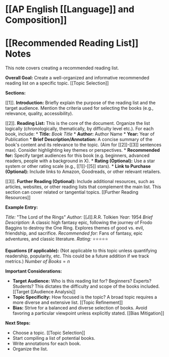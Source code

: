 # [[AP English [[Language]] and Composition]]
# [[Recommended Reading List]] Notes

This note covers creating a recommended reading list.

**Overall Goal:** Create a well-organized and informative recommended reading list on a specific topic.  [[Topic Selection]]

**Sections:**

[[1]]. **Introduction:** Briefly explain the purpose of the reading list and the target audience.  Mention the criteria used for selecting the books (e.g., relevance, quality, accessibility).

[[2]]. **Reading List:**  This is the core of the document.  Organize the list logically (chronologically, thematically, by difficulty level etc.).  For each book, include:
    * **Title:** *Book Title*
    * **Author:** Author Name
    * **Year:** Year of Publication
    * **Brief Description/Annotation:** A concise summary of the book's content and its relevance to the topic.  (Aim for [[2]]-[[3]] sentences max).  Consider highlighting key themes or perspectives.
    * **Recommended for:**  Specify target audiences for this book (e.g. beginners, advanced readers, people with a background in X).
    * **Rating (Optional):**  Use a star system or other rating scale (e.g., [[1]]-[[5]] stars).
    * **Link to Purchase (Optional):**  Include links to Amazon, Goodreads, or other relevant retailers.


[[3]]. **Further Reading (Optional):**  Include additional resources, such as articles, websites, or other reading lists that complement the main list.  This section can cover related or tangential topics. [[Further Reading Resources]]


**Example Entry:**

*Title:*  "The Lord of the Rings"
*Author:* [[J]].R.R. Tolkien
*Year:* 1954
*Brief Description:* A classic high fantasy epic, following the journey of Frodo Baggins to destroy the One Ring.  Explores themes of good vs. evil, friendship, and sacrifice.
*Recommended for:* Fans of fantasy, epic adventures, and classic literature.
*Rating:* ⭐⭐⭐⭐⭐


**Equations (if applicable):**  (Not applicable to this topic unless quantifying readership, popularity, etc.  This could be a future addition if we track metrics.)  $Number \ of \ Books = n$


**Important Considerations:**

* **Target Audience:** Who is this reading list for? Beginners? Experts? Students?  This dictates the difficulty and scope of the books included. [[Target [[Audience Analysis]]
* **Topic Specificity:** How focused is the topic?  A broad topic requires a more diverse and extensive list. [[Topic Refinement]]
* **Bias:** Strive for a balanced and diverse selection of books.  Avoid favoring a particular viewpoint unless explicitly stated. [[Bias Mitigation]]

**Next Steps:**

* Choose a topic. [[Topic Selection]]
* Start compiling a list of potential books.
* Write annotations for each book.
* Organize the list.


